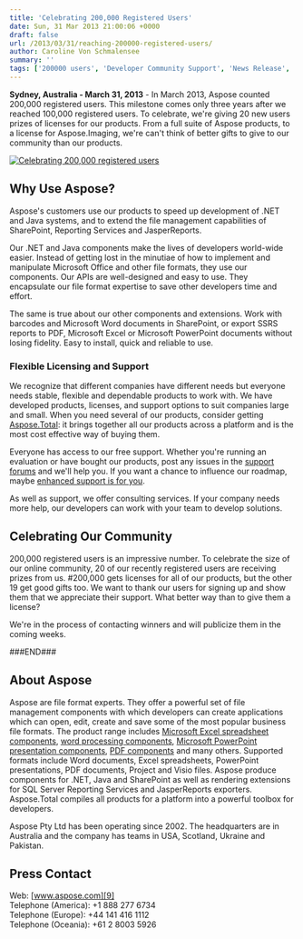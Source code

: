 ```yaml
---
title: 'Celebrating 200,000 Registered Users'
date: Sun, 31 Mar 2013 21:00:06 +0000
draft: false
url: /2013/03/31/reaching-200000-registered-users/
author: Caroline Von Schmalensee
summary: ''
tags: ['200000 users', 'Developer Community Support', 'News Release', 'celebration']
---
```


**Sydney, Australia - March 31, 2013** - In March 2013, Aspose counted 200,000 registered users. This milestone comes only three years after we reached 100,000 registered users. To celebrate, we're giving 20 new users prizes of licenses for our products. From a full suite of Aspose products, to a license for Aspose.Imaging, we're can't think of better gifts to give to our community than our products.

[![Celebrating 200,000 registered users][1]](https://blog.aspose.com/wp-content/uploads/sites/2/2013/03/GetImage.aspx_.png)

## Why Use Aspose?

Aspose's customers use our products to speed up development of .NET and Java systems, and to extend the file management capabilities of SharePoint, Reporting Services and JasperReports.

Our .NET and Java components make the lives of developers world-wide easier. Instead of getting lost in the minutiae of how to implement and manipulate Microsoft Office and other file formats, they use our components. Our APIs are well-designed and easy to use. They encapsulate our file format expertise to save other developers time and effort.

The same is true about our other components and extensions. Work with barcodes and Microsoft Word documents in SharePoint, or export SSRS reports to PDF, Microsoft Excel or Microsoft PowerPoint documents without losing fidelity. Easy to install, quick and reliable to use.

### Flexible Licensing and Support

We recognize that different companies have different needs but everyone needs stable, flexible and dependable products to work with. We have developed products, licenses, and support options to suit companies large and small. When you need several of our products, consider getting [Aspose.Total][2]: it brings together all our products across a platform and is the most cost effective way of buying them.

Everyone has access to our free support. Whether you're running an evaluation or have bought our products, post any issues in the [support forums][3] and we'll help you. If you want a chance to influence our roadmap, maybe [enhanced support is for you][4].

As well as support, we offer consulting services. If your company needs more help, our developers can work with your team to develop solutions.

## Celebrating Our Community

200,000 registered users is an impressive number. To celebrate the size of our online community, 20 of our recently registered users are receiving prizes from us. #200,000 gets licenses for all of our products, but the other 19 get good gifts too. We want to thank our users for signing up and show them that we appreciate their support. What better way than to give them a license?

We're in the process of contacting winners and will publicize them in the coming weeks.

###END###

## About Aspose

Aspose are file format experts. They offer a powerful set of file management components with which developers can create applications which can open, edit, create and save some of the most popular business file formats. The product range includes [Microsoft Excel spreadsheet components][5], [word processing components][6], [Microsoft PowerPoint presentation components][7], [PDF components][8] and many others. Supported formats include Word documents, Excel spreadsheets, PowerPoint presentations, PDF documents, Project and Visio files. Aspose produce components for .NET, Java and SharePoint as well as rendering extensions for SQL Server Reporting Services and JasperReports exporters. Aspose.Total compiles all products for a platform into a powerful toolbox for developers.

Aspose Pty Ltd has been operating since 2002. The headquarters are in Australia and the company has teams in USA, Scotland, Ukraine and Pakistan.

## Press Contact

Web: [www.aspose.com][9]  
Telephone (America): +1 888 277 6734  
Telephone (Europe): +44 141 416 1112  
Telephone (Oceania): +61 2 8003 5926




[1]: https://blog.aspose.com/wp-content/uploads/sites/2/2013/03/GetImage.aspx_.png "Celebrating 200,000 registered users"
[2]: http://www.aspose.com/total-component-suite.aspx
[3]: http://www.aspose.com/community/forums/default.aspx
[4]: https://docs.aspose.com/display/pdfproductfamily/Home
[5]: http://www.aspose.com/categories/.net-components/aspose.cells-for-.net/default.aspx
[6]: http://www.aspose.com/categories/.net-components/aspose.words-for-.net/default.aspx
[7]: http://www.aspose.com/categories/.net-components/aspose.slides-for-.net/default.aspx
[8]: http://www.aspose.com/categories/.net-components/aspose.pdf-for-.net/default.aspx
[9]: http://www.aspose.com/



